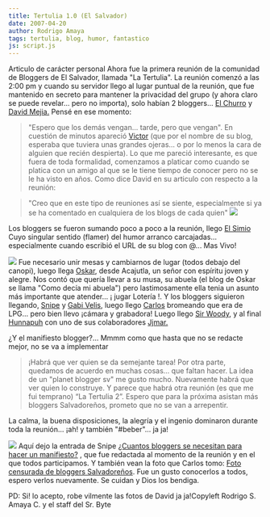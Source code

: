 ```yaml
---
title: Tertulia 1.0 (El Salvador)
date: 2007-04-20
author: Rodrigo Amaya
tags: tertulia, blog, humor, fantastico
js: script.js
---
```


Articulo de carácter personal
Ahora fue la
      primera reunión de la comunidad de Bloggers de El Salvador, llamada "La Tertulia". La reunión
      comenzó a las 2:00 pm y cuando su servidor llego al lugar puntual de la reunión, que fue
      mantenido en secreto para mantener la privacidad del grupo (y ahora claro se puede revelar...
      pero no importa), solo habían 2 bloggers... [El Churro](http://churropolis.org/) y [David Mejia.](http://www.damr.net/blog/)
Pensé en ese momento:
> "Espero que los demás vengan... tarde, pero que
> vengan".
En cuestión de minutos apareció [Victor](http://altahoradelanoche.blogspot.com/) (que por el nombre de su
      blog, esperaba que tuviera unas grandes ojeras... o por lo menos la cara de alguien que recién
      despierta). Lo que me pareció interesante, es que fuera de toda formalidad, comenzamos a
      platicar como cuando se platica con un amigo al que se le tiene tiempo de conocer pero no se
      le ha visto en años. Como dice David en su articulo con respecto a la reunión:

> "Creo que en este tipo de reuniones así se siente,
> especialmente si ya se ha comentado en cualquiera de los blogs de cada quien"
[![](http://bp0.blogger.com/_ayvorITawE4/RiuB3lLpwgI/AAAAAAAAASE/WfEmrEsMTmA/s400/En+el+principio+eramos+4.jpg)](http://bp0.blogger.com/_ayvorITawE4/RiuB3lLpwgI/AAAAAAAAASE/WfEmrEsMTmA/s1600-h/En+el+principio+eramos+4.jpg)

Los bloggers se fueron sumando poco a poco a la reunión, llego [El Simio](http://elsimio.blogspot.com/)
Cuyo singular sentido
      (flamer) del humor arranco carcajadas... especialmente cuando escribió el URL de su blog con
      @... Mas Vivo!

[![](http://bp0.blogger.com/_ayvorITawE4/RiuCKlLpwhI/AAAAAAAAASM/oo3eVG0uWfI/s400/cuando+nos+movimos.jpg)](http://bp0.blogger.com/_ayvorITawE4/RiuCKlLpwhI/AAAAAAAAASM/oo3eVG0uWfI/s1600-h/cuando+nos+movimos.jpg)
Fue
      necesario unir mesas y cambiarnos de lugar (todos debajo del canopi), luego llega [Oskar](http://comodecialaabuela.blogspot.com/), desde Acajutla, un señor con
      espíritu joven y alegre. Nos contó que quería llevar a su musa, su abuela (el blog de Oskar se
      llama "Como decía mi abuela") pero
      lastimosamente ella tenia un asunto más importante que atender... ¡ jugar Lotería !. Y los bloggers siguieron llegando, [Snipe](http://snipedia.blogspot.com/) y [Gabi Velis](http://gabivelis.blogspot.com/), luego llego [Carlos](http://ysfp.org/) bromeando que era de LPG... pero bien llevo
      ¡cámara y grabadora! Luego llego [Sir Woody](http://teotihua.org/blog), y al final [Hunnapuh](http://hunnapuh.blogcindario.com/) con uno de sus colaboradores
      [Jjmar.](http://hunnapuh.blogcindario.com/)

¿Y
      el manifiesto blogger?... Mmmm como que hasta que no se redacte mejor, no se va a implementar

> ¡Habrá que ver quien se da semejante
> tarea!
Por otra parte, quedamos de acuerdo en muchas cosas... que faltan
      hacer. La idea de un "planet blogger sv" me gusto mucho. Nuevamente habrá que ver quien lo
      construye.
Y parece que habrá otra reunión (es que me fui temprano)
      “La Tertulia 2”. Espero que para la próxima asistan más bloggers
      Salvadoreños, prometo que no se van a arrepentir.

La calma, la buena
      disposiciones, la alegría y el ingenio dominaron durante toda la reunión... ¡ah! y también
      "#beber"... ja ja!

[![](http://bp2.blogger.com/_ayvorITawE4/RiuCaFLpwiI/AAAAAAAAASU/Ryp4a2LZQQE/s400/los+bloggers.jpg)](http://bp2.blogger.com/_ayvorITawE4/RiuCaFLpwiI/AAAAAAAAASU/Ryp4a2LZQQE/s1600-h/los+bloggers.jpg)
Aquí
      dejo la entrada de Snipe [¿Cuantos bloggers se necesitan para hacer un manifiesto?](http://snipedia.blogspot.com/2007/04/la-tertulia-v10-un-xito.html) , que fue redactada al momento de la reunión
      y en el que todos participamos.
Y también vean la foto que Carlos tomo: [Foto censurada de bloggers Salvadoreños](http://ysfp.org/2007/04/22/reunion-blogger-y-llego-el-dia-5/).
Fue un gusto conocerlos a todos, espero verlos
      nuevamente. Se cuidan y Dios los bendiga.

PD: Si! lo acepto, robe
      vilmente las fotos de David ja ja!Copyleft Rodrigo S. Amaya C. y el staff del Sr.
      Byte